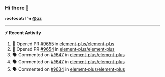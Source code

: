 ### Hi there 👋

**:octocat: I’m [@zz](https://github.com/holazz)**

---

**:zap: Recent Activity**

<!--START_SECTION:activity-->
1. 💪 Opened PR [#9655](https://github.com/element-plus/element-plus/pull/9655) in [element-plus/element-plus](https://github.com/element-plus/element-plus)
2. 💪 Opened PR [#9654](https://github.com/element-plus/element-plus/pull/9654) in [element-plus/element-plus](https://github.com/element-plus/element-plus)
3. 🗣 Commented on [#9647](https://github.com/element-plus/element-plus/issues/9647) in [element-plus/element-plus](https://github.com/element-plus/element-plus)
4. 🗣 Commented on [#9647](https://github.com/element-plus/element-plus/issues/9647) in [element-plus/element-plus](https://github.com/element-plus/element-plus)
5. 🗣 Commented on [#9634](https://github.com/element-plus/element-plus/issues/9634) in [element-plus/element-plus](https://github.com/element-plus/element-plus)
<!--END_SECTION:activity-->
